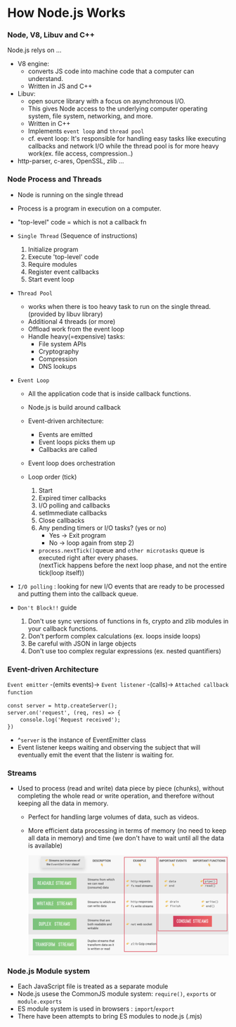 # How Node.js Works

### Node, V8, Libuv and C++

Node.js relys on ...

- V8 engine:
  - converts JS code into machine code that a computer can understand.
  - Written in JS and C++
- Libuv:
  - open source library with a focus on asynchronous I/O.
  - This gives Node access to the underlying computer operating system, file system, networking, and more.
  - Written in C++
  - Implements `event loop` and `thread pool`
  - cf. event loop: It's responsible for handling easy tasks like executing callbacks and network I/O while the thread pool is for more heavy work(ex. file access, compression..)
- http-parser, c-ares, OpenSSL, zlib ...

### Node Process and Threads

- Node is running on the single thread
- Process is a program in execution on a computer.
- "top-level" code = which is not a callback fn

- `Single Thread` (Sequence of instructions)

  1. Initialize program
  2. Execute 'top-level' code
  3. Require modules
  4. Register event callbacks
  5. Start event loop

- `Thread Pool`

  - works when there is too heavy task to run on the single thread. (provided by libuv library)
  - Additional 4 threads (or more)
  - Offload work from the event loop
  - Handle heavy(=expensive) tasks:
    - File system APIs
    - Cryptography
    - Compression
    - DNS lookups

- `Event Loop`

  - All the application code that is inside callback functions.
  - Node.js is build around callback
  - Event-driven architecture:
    - Events are emitted
    - Event loops picks them up
    - Callbacks are called
  - Event loop does orchestration
  - Loop order (tick)

    1. Start
    2. Expired timer callbacks
    3. I/O polling and callbacks
    4. setImmediate callbacks
    5. Close callbacks
    6. Any pending timers or I/O tasks? (yes or no)
       - Yes -> Exit program
       - No -> loop again from step 2)

    - `process.nextTick()`queue and `other microtasks` queue is executed right after every phases.  
      (nextTick happens before the next loop phase, and not the entire tick(loop itself))

- `I/O polling` : looking for new I/O events that are ready to be processed and putting them into the callback queue.

- `Don't Block!!` guide
  1. Don't use sync versions of functions in fs, crypto and zlib modules in your callback functions.
  2. Don't perform complex calculations (ex. loops inside loops)
  3. Be careful with JSON in large objects
  4. Don't use too complex regular expressions (ex. nested quantifiers)

### Event-driven Architecture

`Event emitter` -(emits events)-> `Event listener` -(calls)-> `Attached callback function`

```JS
const server = http.createServer();
server.on('request', (req, res) => {
    console.log('Request received');
})
```

- ^`server` is the instance of EventEmitter class
- Event listener keeps waiting and observing the subject that will eventually emit the event that the listenr is waiting for.

### Streams

- Used to process (read and write) data piece by piece (chunks), without completing the whole read or write operation, and therefore without keeping all the data in memory.

  - Perfect for handling large volumes of data, such as videos.
  - More efficient data processing in terms of memory (no need to keep all data in memory) and time (we don't have to wait until all the data is available)

    ![node streams](./node-streams.png)

### Node.js Module system

- Each JavaScript file is treated as a separate module
- Node.js usese the CommonJS module system: `require()`, `exports` or `module.exports`
- ES module system is used in browsers : `import`/`export`
- There have been attempts to bring ES modules to node.js (.mjs)
